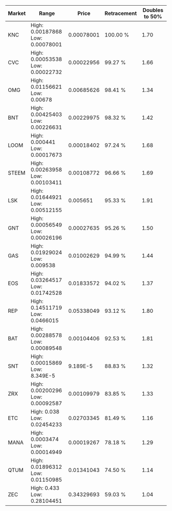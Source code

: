 | Market | Range | Price| Retracement | Doubles to 50% |
| --- | --- | --- | --- | --- |
| KNC | High: 0.00187868<br />Low: 0.00078001 | 0.00078001 | 100.00 % | 1.70 |
| CVC | High: 0.00053538<br />Low: 0.00022732 | 0.00022956 | 99.27 % | 1.66 |
| OMG | High: 0.01156621<br />Low: 0.00678 | 0.00685626 | 98.41 % | 1.34 |
| BNT | High: 0.00425403<br />Low: 0.00226631 | 0.00229975 | 98.32 % | 1.42 |
| LOOM | High: 0.000441<br />Low: 0.00017673 | 0.00018402 | 97.24 % | 1.68 |
| STEEM | High: 0.00263958<br />Low: 0.00103411 | 0.00108772 | 96.66 % | 1.69 |
| LSK | High: 0.01644921<br />Low: 0.00512155 | 0.005651 | 95.33 % | 1.91 |
| GNT | High: 0.00056549<br />Low: 0.00026196 | 0.00027635 | 95.26 % | 1.50 |
| GAS | High: 0.01929024<br />Low: 0.009538 | 0.01002629 | 94.99 % | 1.44 |
| EOS | High: 0.03264517<br />Low: 0.01742528 | 0.01833572 | 94.02 % | 1.37 |
| REP | High: 0.14511719<br />Low: 0.0466015 | 0.05338049 | 93.12 % | 1.80 |
| BAT | High: 0.00288578<br />Low: 0.00089548 | 0.00104406 | 92.53 % | 1.81 |
| SNT | High: 0.00015869<br />Low: 8.349E-5 | 9.189E-5 | 88.83 % | 1.32 |
| ZRX | High: 0.00200296<br />Low: 0.00092587 | 0.00109979 | 83.85 % | 1.33 |
| ETC | High: 0.038<br />Low: 0.02454233 | 0.02703345 | 81.49 % | 1.16 |
| MANA | High: 0.0003474<br />Low: 0.00014949 | 0.00019267 | 78.18 % | 1.29 |
| QTUM | High: 0.01896312<br />Low: 0.01150985 | 0.01341043 | 74.50 % | 1.14 |
| ZEC | High: 0.433<br />Low: 0.28104451 | 0.34329693 | 59.03 % | 1.04 |
